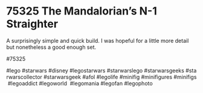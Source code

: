 # 75325 The Mandalorian’s N-1 Straighter

A surprisingly simple and quick build. I was hopeful for a little more detail but nonetheless a good enough set. 

#75325 
 
 
#lego #starwars #disney #legostarwars #starwarslego #starwarsgeeks #starwarscollector #starwarsgeek #afol #legolife #minifig #minifigures #minifigs #legoaddict #legoworld  #legomania #legofan #legophoto 

